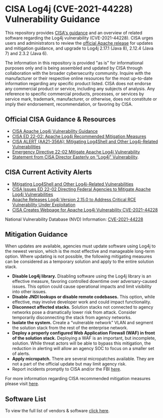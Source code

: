 # CISA Log4j (CVE-2021-44228) Vulnerability Guidance #

This repository provides
[CISA's guidance](https://www.cisa.gov/uscert/apache-log4j-vulnerability-guidance)
and an overview of related software regarding the Log4j vulnerability
(CVE-2021-44228). CISA urges users and administrators to review the
[official Apache release](https://logging.apache.org/log4j/2.x/security.html)
for updates and mitigation guidance, and upgrade to Log4j 2.17.1 (Java 8), 2.12.4
(Java 7) and 2.3.2 (Java 6).

The information in this repository is provided "as is" for informational
purposes only and is being assembled and updated by CISA through
collaboration with the broader cybersecurity community.  Inquire with the
manufacturer or their respective online resources for the most up-to-date
information regarding any specific product listed. CISA does not endorse
any commercial product or service, including any subjects of analysis.
Any reference to specific commercial products, processes, or services by
service mark, trademark, manufacturer, or otherwise, does not constitute
or imply their endorsement, recommendation, or favoring by CISA.

## Official CISA Guidance & Resources ##

- [CISA Apache Log4j Vulnerability Guidance](https://www.cisa.gov/uscert/apache-log4j-vulnerability-guidance)
- [CISA ED 22-02: Apache Log4j Recommended Mitigation Measures](https://www.cisa.gov/uscert/ed-22-02-apache-log4j-recommended-mitigation-measures)
- [CISA ALERT (AA21-356A): Mitigating Log4Shell and Other Log4j-Related Vulnerabilities](https://www.cisa.gov/uscert/ncas/alerts/aa21-356a)
- [Emergency Directive 22-02 Mitigate Apache Log4j Vulnerability](https://www.cisa.gov/emergency-directive-22-02)
- [Statement from CISA Director Easterly on “Log4j” Vulnerability](https://www.cisa.gov/news/2021/12/11/statement-cisa-director-easterly-log4j-vulnerability).

## CISA Current Activity Alerts ##

- [Mitigating Log4Shell and Other Log4j-Related Vulnerabilities](https://www.cisa.gov/uscert/ncas/current-activity/2021/12/22/mitigating-log4shell-and-other-log4j-related-vulnerabilities)
- [CISA Issues ED 22-02 Directing Federal Agencies to Mitigate Apache Log4j Vulnerabilities](https://www.cisa.gov/uscert/ncas/current-activity/2021/12/17/cisa-issues-ed-22-02-directing-federal-agencies-mitigate-apache)
- [Apache Releases Log4j Version 2.15.0 to Address Critical RCE Vulnerability Under Exploitation](https://www.cisa.gov/uscert/ncas/current-activity/2021/12/10/apache-releases-log4j-version-2150-address-critical-rce)
- [CISA Creates Webpage for Apache Log4j Vulnerability CVE-2021-44228](https://www.cisa.gov/uscert/ncas/current-activity/2021/12/13/cisa-creates-webpage-apache-log4j-vulnerability-cve-2021-44228)

National Vulnerability Database (NVD) Information: [CVE-2021-44228](https://nvd.nist.gov/vuln/detail/CVE-2021-44228)

## Mitigation Guidance ##

When updates are available, agencies must update software
using Log4j to the newest version, which is the most
effective and manageable long-term option. Where
updating is not possible, the following mitigating
measures can be considered as a temporary solution
and apply to the entire solution stack.

- **Disable Log4j library.** Disabling software using the
Log4j library is an effective measure, favoring
controlled downtime over adversary-caused issues.
This option could cause operational impacts and limit
visibility into other issues.
- **Disable JNDI lookups or disable remote codebases.**
This option, while effective, may involve
developer work and could impact functionality.
- **Disconnect affected stacks.** Solution stacks not
connected to agency networks pose a dramatically
lower risk from attack. Consider temporarily
disconnecting the stack from agency networks.
- **Isolate the system.** Create a “vulnerable network”
VLAN and segment the solution stack from the
rest of the enterprise network.
- **Deploy a properly configured Web Application
Firewall (WAF) in front of the solution stack.**
Deploying a WAF is an important, but incomplete,
solution. While threat actors will be able to
bypass this mitigation, the reduction in alerting
will allow an agency SOC to focus on a smaller
set of alerts.
- **Apply micropatch.** There are several micropatches
available. They are not a part of the official
update but may limit agency risk.
- Report incidents promptly to CISA and/or the FBI
[here](https://www.cisa.gov/uscert/report).

For more information regarding CISA recommended mitigation measures please visit
[here](https://www.cisa.gov/uscert/ed-22-02-apache-log4j-recommended-mitigation-measures).

## Software List ##

To view the full list of vendors & software [click here](./SOFTWARE-LIST.md).
